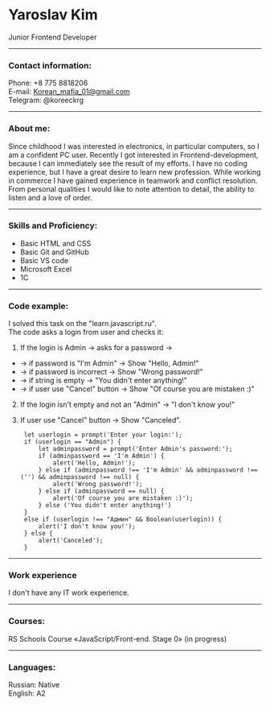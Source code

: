 # Yaroslav Kim
Junior Frontend Developer
***
### Contact information:
Phone: +8 775 8818206  
E-mail: Korean_mafia_01@gmail.com  
Telegram: @koreeckrg
***
### About me:  
Since childhood I was interested in electronics, in particular computers, so I am a confident PC user. Recently I got interested in Frontend-development, because I can immediately see the result of my efforts. I have no coding experience, but I have a great desire to learn new profession. While working in commerce I have gained experience in teamwork and conflict resolution. From personal qualities I would like to note attention to detail, the ability to listen and a love of order.
***
### Skills and Proficiency:  
- Basic HTML and CSS
- Basic Git and GitHub
- Basic VS code
- Microsoft Excel
- 1С
***
### Code example:
I solved this task on the "learn.javascript.ru".  
The code asks a login from user and checks it:  
1. If the login is Admin -> asks for a password ->
- -> if password is "I'm Admin" -> Show "Hello, Admin!"
- -> if password is incorrect -> Show "Wrong password!"
- -> if string is empty -> "You didn't enter anything!"
- -> if user use "Cancel" button -> Show "Of course you are mistaken :)"
2. If the login isn't empty and not an "Admin" -> "I don't know you!"
3. If user use "Cancel" button -> Show "Canceled".  

        let userlogin = prompt('Enter your login:');
        if (userlogin == "Admin") {
            let adminpassword = prompt('Enter Admin's password:');
            if (adminpassword == 'I'm Admin') {
                alert('Hello, Admin!');
            } else if (adminpassword !== 'I'm Admin' && adminpassword !== ('') && adminpassword !== null) {
                alert('Wrong password!');
            } else if (adminpassword == null) {
                alert('Of course you are mistaken :)');
            } else ('You didn't enter anything!')
        }
        else if (userlogin !== "Админ" && Boolean(userlogin)) {
            alert('I don't know you!');
        } else {
            alert('Canceled');
        }
***
### Work experience
I don't have any IT work experience.
***
### Courses:
RS Schools Course «JavaScript/Front-end. Stage 0» (in progress)
***
### Languages:
Russian: Native  
English: A2
